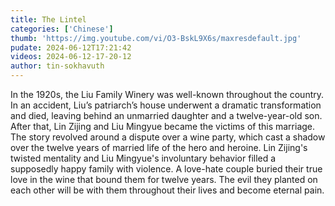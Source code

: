 ```yaml
---
title: The Lintel
categories: ['Chinese']
thumb: 'https://img.youtube.com/vi/O3-BskL9X6s/maxresdefault.jpg'
pudate: 2024-06-12T17:21:42
videos: 2024-06-12-17-20-12
author: tin-sokhavuth
---
```

In the 1920s, the Liu Family Winery was well-known throughout the country. In an accident, Liu’s patriarch’s house underwent a dramatic transformation and died, leaving behind an unmarried daughter and a twelve-year-old son. After that, Lin Zijing and Liu Mingyue became the victims of this marriage. The story revolved around a dispute over a wine party, which cast a shadow over the twelve years of married life of the hero and heroine. Lin Zijing's twisted mentality and Liu Mingyue's involuntary behavior filled a supposedly happy family with violence. A love-hate couple buried their true love in the wine that bound them for twelve years. The evil they planted on each other will be with them throughout their lives and become eternal pain.